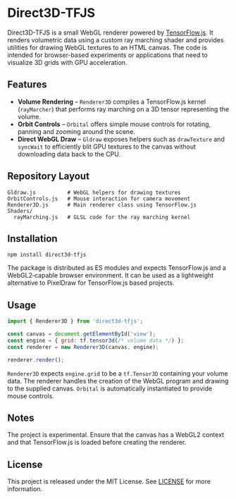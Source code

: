 # Direct3D-TFJS

Direct3D-TFJS is a small WebGL renderer powered by [TensorFlow.js](https://www.tensorflow.org/js). It renders volumetric data using a custom ray marching shader and provides utilities for drawing WebGL textures to an HTML canvas. The code is intended for browser-based experiments or applications that need to visualize 3D grids with GPU acceleration.

## Features

- **Volume Rendering** – `Renderer3D` compiles a TensorFlow.js kernel (`rayMarcher`) that performs ray marching on a 3D tensor representing the volume.
- **Orbit Controls** – `Orbital` offers simple mouse controls for rotating, panning and zooming around the scene.
- **Direct WebGL Draw** – `Gldraw` exposes helpers such as `drawTexture` and `syncWait` to efficiently blit GPU textures to the canvas without downloading data back to the CPU.

## Repository Layout

```
Gldraw.js          # WebGL helpers for drawing textures
OrbitControls.js   # Mouse interaction for camera movement
Renderer3D.js      # Main renderer class using TensorFlow.js
Shaders/
  rayMarching.js   # GLSL code for the ray marching kernel
```

## Installation

```
npm install direct3d-tfjs
```

The package is distributed as ES modules and expects TensorFlow.js and a WebGL2‑capable browser environment. It can be used as a lightweight alternative to PixelDraw for TensorFlow.js based projects.


## Usage

```javascript
import { Renderer3D } from 'direct3d-tfjs';   

const canvas = document.getElementById('view');
const engine = { grid: tf.tensor3d(/* volume data */) };
const renderer = new Renderer3D(canvas, engine);

renderer.render();
```

`Renderer3D` expects `engine.grid` to be a `tf.Tensor3D` containing your volume data. The renderer handles the creation of the WebGL program and drawing to the supplied canvas. `Orbital` is automatically instantiated to provide mouse controls.

## Notes

The project is experimental. Ensure that the canvas has a WebGL2 context and that TensorFlow.js is loaded before creating the renderer.

## License

This project is released under the MIT License. See [LICENSE](LICENSE) for more information.